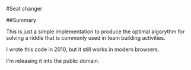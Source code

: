 
#Seat changer

##Summary

This is just a simple implementation to produce the optimal algorythm for solving a riddle that is commonly used in team building activities.

I wrote this code in 2010, but it still works in modern browsers.

I'm releasing it into the public domain.